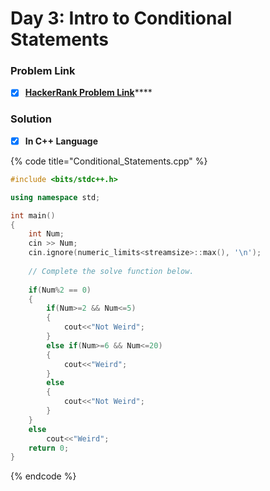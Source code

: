 # Day 3: Intro to Conditional Statements

### Problem Link <a id="problem"></a>

* [x] [**HackerRank Problem Link**](https://www.hackerrank.com/challenges/30-conditional-statements/problem)\*\*\*\*

### Solution

* [x] **In C++ Language**

{% code title="Conditional\_Statements.cpp" %}
```cpp
#include <bits/stdc++.h>

using namespace std;

int main()
{
    int Num;
    cin >> Num;
    cin.ignore(numeric_limits<streamsize>::max(), '\n');
    
    // Complete the solve function below.
    
    if(Num%2 == 0)
    {
        if(Num>=2 && Num<=5)
        {
            cout<<"Not Weird";
        }
        else if(Num>=6 && Num<=20)
        {
            cout<<"Weird";
        }    
        else
        {
            cout<<"Not Weird";
        }
    }
    else
        cout<<"Weird";
    return 0;
}

```
{% endcode %}

